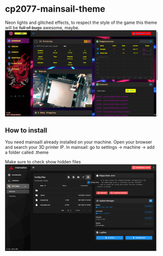 # cp2077-mainsail-theme
Neon lights and glitched effects, to respect the style of the game this theme will be ~~full of bugs~~ awesome, maybe.
![preview](https://github.com/Dario-Ciceri/cp2077-mainsail-theme/blob/main/.images/1.png)
## How to install
You need mainsaill already installed on your machine.
Open your browser and search your 3D printer IP.
In mainsail: go to settings -> machine -> add a folder called .theme

Make sure to check show hidden files
![hidden files](https://github.com/Dario-Ciceri/cp2077-mainsail-theme/blob/main/.images/t.png)

